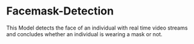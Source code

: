 # Facemask-Detection
This Model detects the face of an individual with real time video streams and concludes whether an individual is wearing a mask or not.
